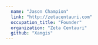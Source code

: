 ```yaml
---
  name: "Jason Champion"
  link: "http://zetacentauri.com"
  occupation_title: "Founder"
  organization: "Zeta Centauri"
  github: "Xangis"
---
```


